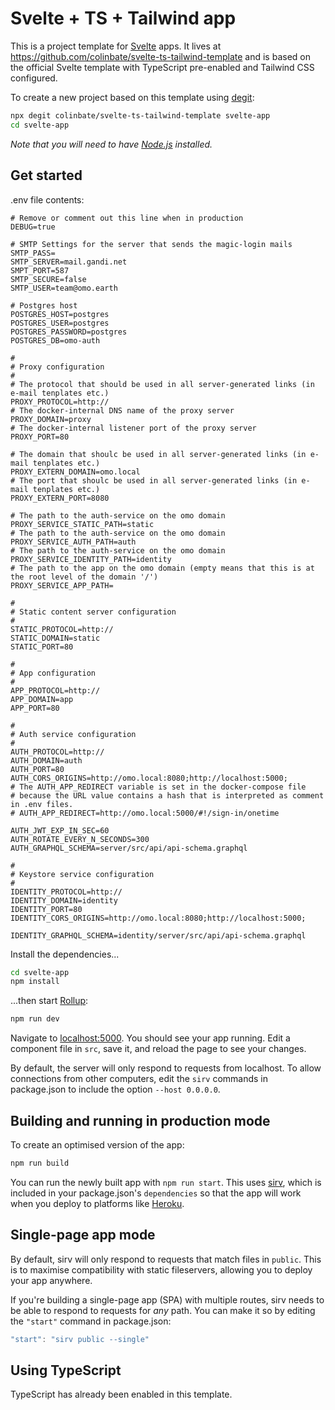 # Svelte + TS + Tailwind app

This is a project template for [Svelte](https://svelte.dev) apps. It lives at https://github.com/colinbate/svelte-ts-tailwind-template and is based on the official Svelte template with TypeScript pre-enabled and Tailwind CSS configured.

To create a new project based on this template using [degit](https://github.com/Rich-Harris/degit):

```bash
npx degit colinbate/svelte-ts-tailwind-template svelte-app
cd svelte-app
```

*Note that you will need to have [Node.js](https://nodejs.org) installed.*

## Get started
.env file contents:
```
# Remove or comment out this line when in production
DEBUG=true

# SMTP Settings for the server that sends the magic-login mails
SMTP_PASS=
SMTP_SERVER=mail.gandi.net
SMPT_PORT=587
SMTP_SECURE=false
SMTP_USER=team@omo.earth

# Postgres host
POSTGRES_HOST=postgres
POSTGRES_USER=postgres
POSTGRES_PASSWORD=postgres
POSTGRES_DB=omo-auth

#
# Proxy configuration
#
# The protocol that should be used in all server-generated links (in e-mail tenplates etc.)
PROXY_PROTOCOL=http://
# The docker-internal DNS name of the proxy server
PROXY_DOMAIN=proxy
# The docker-internal listener port of the proxy server
PROXY_PORT=80

# The domain that shoulc be used in all server-generated links (in e-mail tenplates etc.)
PROXY_EXTERN_DOMAIN=omo.local
# The port that shoulc be used in all server-generated links (in e-mail tenplates etc.)
PROXY_EXTERN_PORT=8080

# The path to the auth-service on the omo domain
PROXY_SERVICE_STATIC_PATH=static
# The path to the auth-service on the omo domain
PROXY_SERVICE_AUTH_PATH=auth
# The path to the auth-service on the omo domain
PROXY_SERVICE_IDENTITY_PATH=identity
# The path to the app on the omo domain (empty means that this is at the root level of the domain '/')
PROXY_SERVICE_APP_PATH=

#
# Static content server configuration
#
STATIC_PROTOCOL=http://
STATIC_DOMAIN=static
STATIC_PORT=80

#
# App configuration
#
APP_PROTOCOL=http://
APP_DOMAIN=app
APP_PORT=80

#
# Auth service configuration
#
AUTH_PROTOCOL=http://
AUTH_DOMAIN=auth
AUTH_PORT=80
AUTH_CORS_ORIGINS=http://omo.local:8080;http://localhost:5000;
# The AUTH_APP_REDIRECT variable is set in the docker-compose file
# because the URL value contains a hash that is interpreted as comment in .env files.
# AUTH_APP_REDIRECT=http://omo.local:5000/#!/sign-in/onetime

AUTH_JWT_EXP_IN_SEC=60
AUTH_ROTATE_EVERY_N_SECONDS=300
AUTH_GRAPHQL_SCHEMA=server/src/api/api-schema.graphql

#
# Keystore service configuration
#
IDENTITY_PROTOCOL=http://
IDENTITY_DOMAIN=identity
IDENTITY_PORT=80
IDENTITY_CORS_ORIGINS=http://omo.local:8080;http://localhost:5000;

IDENTITY_GRAPHQL_SCHEMA=identity/server/src/api/api-schema.graphql
```



Install the dependencies...

```bash
cd svelte-app
npm install
```

...then start [Rollup](https://rollupjs.org):

```bash
npm run dev
```

Navigate to [localhost:5000](http://localhost:5000). You should see your app running. Edit a component file in `src`, save it, and reload the page to see your changes.

By default, the server will only respond to requests from localhost. To allow connections from other computers, edit the `sirv` commands in package.json to include the option `--host 0.0.0.0`.


## Building and running in production mode

To create an optimised version of the app:

```bash
npm run build
```

You can run the newly built app with `npm run start`. This uses [sirv](https://github.com/lukeed/sirv), which is included in your package.json's `dependencies` so that the app will work when you deploy to platforms like [Heroku](https://heroku.com).


## Single-page app mode

By default, sirv will only respond to requests that match files in `public`. This is to maximise compatibility with static fileservers, allowing you to deploy your app anywhere.

If you're building a single-page app (SPA) with multiple routes, sirv needs to be able to respond to requests for *any* path. You can make it so by editing the `"start"` command in package.json:

```js
"start": "sirv public --single"
```

## Using TypeScript

TypeScript has already been enabled in this template.

